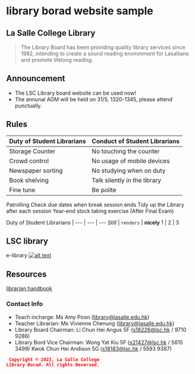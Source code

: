 # library borad website sample

## La Salle College Library
> The Library Board has been providing quality library services since 1982, intending to create a sound reading environment for Lasallians and promote lifelong reading.

## Announcement
* The LSC Library board website can be used now!
* The annunal AGM will be held on 31/5, 1320-1345, please attend punctually.

## Rules

Duty of Student Librarians | Conduct of Student Librarians
--- | --- 
Storage Counter | No touching the counter
Crowd control | No usage of mobile devices
Newspaper sorting | No studying when on duty
Book shelving | Talk silently in the library
Fine tune | Be polite
Patrolling
Check due dates when break session ends
Tidy up the Library after each session
Year-end stock taking exercise (After Final Exam)

Duty of Student Librarians | 
--- | --- | ---
*Still* | `renders` | **nicely**
1 | 2 | 3

## LSC library
e-library
[![alt text](https://assets.weforum.org/article/image/JMF96ETfn1kSViVnUou1Z0XIDwWcPpT5mrPc7-ytpAc.jpg)](https://sites.google.com/lasalle.edu.hk/e-library/home)


## Resources
[librarian handbook](https://drive.google.com/file/d/1gNilI_ws1JOCsFQLxM7ilPIUNptp8_II/view)

### Contact Info
- Teach incharge: Ms Amy Poon (library@lasalle.edu.hk)
- Teacher Librarian: Ms Vivienne Chenung (library@lasalle.edu.hk)
- Library Board Chairman: Li Chun Hei Angus 5F (s18226@lsc.hk / 9710 9286)
- Library Bord Vice Chairman: Wong Yat Kiu 5F (s21427@lsc.hk / 5615 3499)
                              Kwok Chun Hei Andison 5G (s18183@lsc.hk / 5593 9387)




<code style="color : red"> **Copyright © 2023, La Salle College Library Borad. All rights Reversed.** </code>
